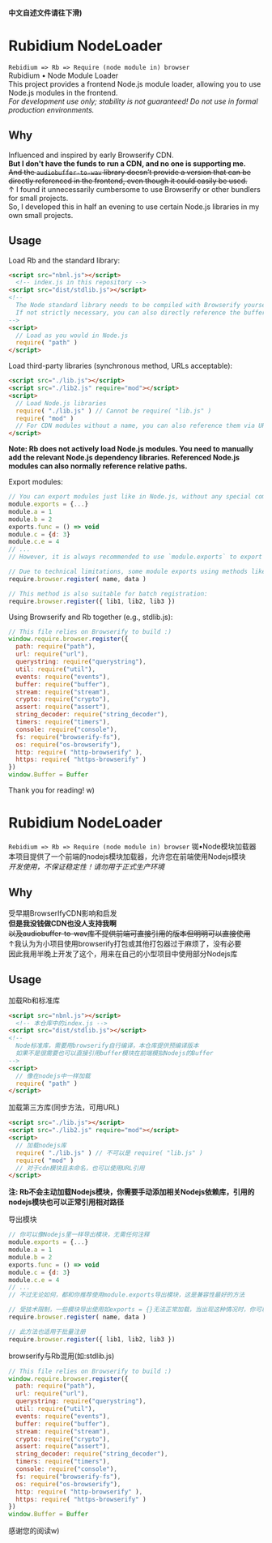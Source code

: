 **中文自述文件请往下滑)**
# Rubidium NodeLoader
`Rebidium => Rb => Require (node module in) browser`  
Rubidium • Node Module Loader  
This project provides a frontend Node.js module loader, allowing you to use Node.js modules in the frontend.  
*For development use only; stability is not guaranteed! Do not use in formal production environments.*

## Why
Influenced and inspired by early Browserify CDN.  
__But I don't have the funds to run a CDN, and no one is supporting me.__  
~~And the `audiobuffer-to-wav` library doesn’t provide a version that can be directly referenced in the frontend, even though it could easily be used.~~  
↑ I found it unnecessarily cumbersome to use Browserify or other bundlers for small projects.  
So, I developed this in half an evening to use certain Node.js libraries in my own small projects.

## Usage
Load Rb and the standard library:
```html
<script src="nbnl.js"></script>
  <!-- index.js in this repository -->
<script src="dist/stdlib.js"></script>
<!--
  The Node standard library needs to be compiled with Browserify yourself. This repository provides a precompiled version.
  If not strictly necessary, you can also directly reference the buffer module to simulate Node.js's Buffer in the frontend.
-->
<script>
  // Load as you would in Node.js
  require( "path" )
</script>
```

Load third-party libraries (synchronous method, URLs acceptable):
```html
<script src="./lib.js"></script>
<script src="./lib2.js" require="mod"></script>
<script>
  // Load Node.js libraries
  require( "./lib.js" ) // Cannot be require( "lib.js" )
  require( "mod" )
  // For CDN modules without a name, you can also reference them via URL.
</script>
```
**Note: Rb does not actively load Node.js modules. You need to manually add the relevant Node.js dependency libraries. Referenced Node.js modules can also normally reference relative paths.**

Export modules:
```js
// You can export modules just like in Node.js, without any special comments.
module.exports = {...}
module.a = 1
module.b = 2
exports.func = () => void
module.c = {d: 3}
module.c.e = 4
// ...
// However, it is always recommended to use `module.exports` to export modules, as it is the most compatible method.

// Due to technical limitations, some module exports using methods like `exports = {}` may not load properly. In such cases, you can manually register the module using the following method:
require.browser.register( name, data )

// This method is also suitable for batch registration:
require.browser.register({ lib1, lib2, lib3 })
```

Using Browserify and Rb together (e.g., stdlib.js):
```js
// This file relies on Browserify to build :)
window.require.browser.register({
  path: require("path"),
  url: require("url"),
  querystring: require("querystring"),
  util: require("util"),
  events: require("events"),
  buffer: require("buffer"),
  stream: require("stream"),
  crypto: require("crypto"),
  assert: require("assert"),
  string_decoder: require("string_decoder"),
  timers: require("timers"),
  console: require("console"),
  fs: require("browserify-fs"),
  os: require("os-browserify"),
  http: require( "http-browserify" ),
  https: require( "https-browserify" )
})
window.Buffer = Buffer
```

Thank you for reading! w)

# Rubidium NodeLoader
`Rebidium => Rb => Require (node module in) browser`
铷•Node模块加载器  
本项目提供了一个前端的nodejs模块加载器，允许您在前端使用Nodejs模块  
*开发使用，不保证稳定性！请勿用于正式生产环境*

## Why
受早期BrowserIfyCDN影响和启发  
__但是我没钱做CDN也没人支持我啊__  
~~以及audiobuffer-to-wav库不提供前端可直接引用的版本但明明可以直接使用~~  
↑我认为为小项目使用browserify打包或其他打包器过于麻烦了，没有必要  
因此我用半晚上开发了这个，用来在自己的小型项目中使用部分Nodejs库  

## Usage
加载Rb和标准库
```html
<script src="nbnl.js"></script>
  <!-- 本仓库中的index.js -->
<script src="dist/stdlib.js"></script>
<!--
  Node标准库，需要用browserify自行编译，本仓库提供预编译版本
  如果不是很需要也可以直接引用buffer模块在前端模拟Nodejs的Buffer
-->
<script>
  // 像在nodejs中一样加载
  require( "path" )
</script>
```

加载第三方库(同步方法，可用URL)
```html
<script src="./lib.js"></script>
<script src="./lib2.js" require="mod"></script>
<script>
  // 加载nodejs库
  require( "./lib.js" ) // 不可以是 require( "lib.js" )
  require( "mod" )
  // 对于cdn模块且未命名，也可以使用URL引用
</script>
```
**注: Rb不会主动加载Nodejs模块，你需要手动添加相关Nodejs依赖库，引用的nodejs模块也可以正常引用相对路径**

导出模块
```js
// 你可以像Nodejs里一样导出模块，无需任何注释
module.exports = {...}
module.a = 1
module.b = 2
exports.func = () => void
module.c = {d: 3}
module.c.e = 4
// ...
// 不过无论如何，都和你推荐使用module.exports导出模块，这是兼容性最好的方法

// 受技术限制，一些模块导出使用如exports = {}无法正常加载，当出现这种情况时，你可以使用如下方法手动注册模块
require.browser.register( name, data )

// 此方法也适用于批量注册
require.browser.register({ lib1, lib2, lib3 })
```

browserify与Rb混用(如:stdlib.js)
```js
// This file relies on Browserify to build :)
window.require.browser.register({
  path: require("path"),
  url: require("url"),
  querystring: require("querystring"),
  util: require("util"),
  events: require("events"),
  buffer: require("buffer"),
  stream: require("stream"),
  crypto: require("crypto"),
  assert: require("assert"),
  string_decoder: require("string_decoder"),
  timers: require("timers"),
  console: require("console"),
  fs: require("browserify-fs"),
  os: require("os-browserify"),
  http: require( "http-browserify" ),
  https: require( "https-browserify" )
})
window.Buffer = Buffer
```

感谢您的阅读w)